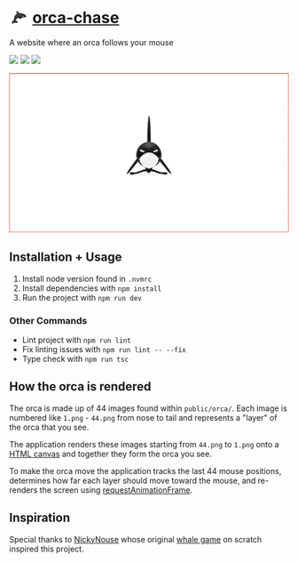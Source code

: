 <style>
  .orca-logo {
    vertical-align: bottom;
  }
</style>

# <img class="orca-logo" src="https://raw.githubusercontent.com/Hiccup246/orca-chase/main/public/orca.png" width="35" height="35" alt="site-screenshot"> [orca-chase](https://orcachase.com/)
A website where an orca follows your mouse

![](https://img.shields.io/github/actions/workflow/status/hiccup246/orca-chase/style-check.yml?branch=main&label=Style%20Check)
![](https://img.shields.io/github/license/Hiccup246/orca-chase)
![](https://img.shields.io/github/languages/code-size/Hiccup246/orca-chase)

![site-screenshot](https://raw.githubusercontent.com/Hiccup246/orca-chase/main/public/site-screenshot.webp)

## Installation + Usage
1. Install node version found in `.nvmrc`
2. Install dependencies with `npm install`
3. Run the project with `npm run dev`

### Other Commands
- Lint project with `npm run lint`
- Fix linting issues with `npm run lint -- --fix`
- Type check with `npm run tsc`

## How the orca is rendered
The orca is made up of 44 images found within `public/orca/`. Each image is numbered like `1.png` - `44.png` from nose to tail and represents a "layer" of the orca that you see.

The application renders these images starting from `44.png` to `1.png` onto a [HTML canvas](https://developer.mozilla.org/en-US/docs/Web/API/Canvas_API) and together they form the orca you see.

To make the orca move the application tracks the last 44 mouse positions, determines how far each layer should move toward the mouse, and re-renders the screen using [requestAnimationFrame](https://developer.mozilla.org/en-US/docs/Web/API/window/requestAnimationFrame).

## Inspiration
Special thanks to [NickyNouse](https://scratch.mit.edu/users/NickyNouse/) whose original [whale game](https://scratch.mit.edu/projects/16795490/) on scratch inspired this project.
